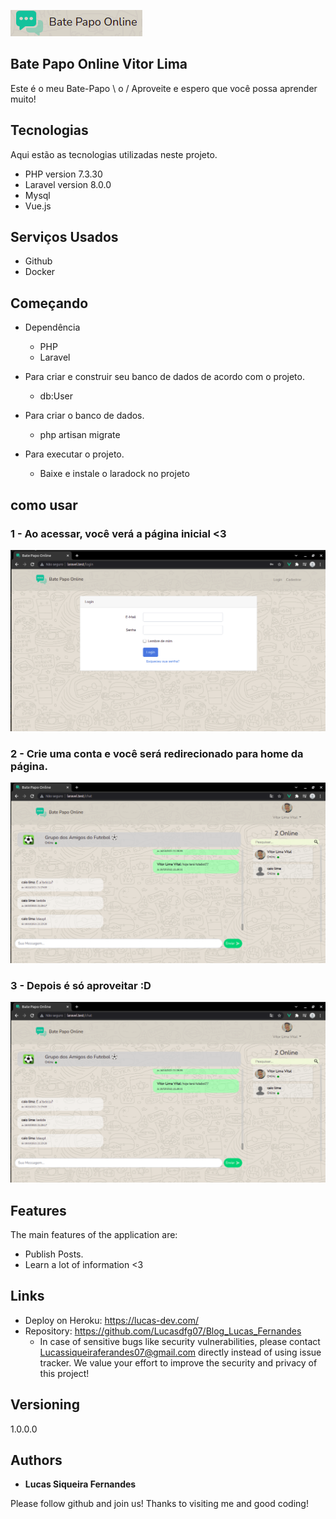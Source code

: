 
![Logo of the project](https://github.com/vitorllimaa/Chat-RealTime-Vue.js/blob/master/public/img/fotos%20site%20bate%20papo/logo.png?raw=true)


## Bate Papo Online Vitor Lima
Este é o meu Bate-Papo \ o /
Aproveite e espero que você possa aprender muito!


## Tecnologias 

Aqui estão as tecnologias utilizadas neste projeto.

* PHP version  7.3.30
* Laravel version 8.0.0
* Mysql
* Vue.js

## Serviços Usados

* Github
* Docker


## Começando

* Dependência
  - PHP  
  - Laravel

* Para criar e construir seu banco de dados de acordo com o projeto.
  - db:User

* Para criar o banco de dados.
  - php artisan migrate
  
* Para executar o projeto.
  - Baixe e instale o laradock no projeto

## como usar

### 1 - Ao acessar, você verá a página inicial <3

![Homepage image](https://github.com/vitorllimaa/Chat-RealTime-Vue.js/blob/master/public/img/fotos%20site%20bate%20papo/tela%20de%20login.png?raw=true)

### 2 - Crie uma conta e você será redirecionado para home da página.

![Post show](https://github.com/vitorllimaa/Chat-RealTime-Vue.js/blob/master/public/img/fotos%20site%20bate%20papo/bate%20papo.png?raw=true)


### 3 - Depois é só aproveitar :D

![Post show](https://github.com/vitorllimaa/Chat-RealTime-Vue.js/blob/master/public/img/fotos%20site%20bate%20papo/bate%20papo.png?raw=true)


## Features

The main features of the application are:
 - Publish Posts.
 - Learn a lot of information <3


## Links
  - Deploy on Heroku: https://lucas-dev.com/
  - Repository: https://github.com/Lucasdfg07/Blog_Lucas_Fernandes
    - In case of sensitive bugs like security vulnerabilities, please contact
      Lucassiqueiraferandes07@gmail.com directly instead of using issue tracker. We value your effort
      to improve the security and privacy of this project!

  ## Versioning

  1.0.0.0


  ## Authors

  * **Lucas Siqueira Fernandes** 

  Please follow github and join us!
  Thanks to visiting me and good coding!
